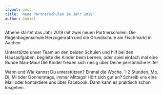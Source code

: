 ```yaml
---
layout: post
title: 'Neue Partnerschulen im Jahr 2019'
author: Daniel
---
```

Athene startet das Jahr 2019 mit zwei neuen Partnerschulen: Die Regenbogenschule Herzogenrath und die Grundschule am Fischmarkt in Aachen
 
Unterstütze unser Team an den beiden Schulen und hilf bei den Hausaufgaben, begleite die Kinder beim Lernen, oder spiel einfach mal eine Runde Mau-Mau!
Die Kinder freuen sich riesig über Deine persönliche Hilfe!

Wann und Wie kannst Du unterstützen?
Einmal die Woche, 1-2 Stunden, Mo, Di, Mi oder Donnerstags, immer Mittags!
Hört sich gut an? Schreib uns eine Mail oder kontaktiere uns über Facebook.
Dann kann es praktisch schon losgehen.
